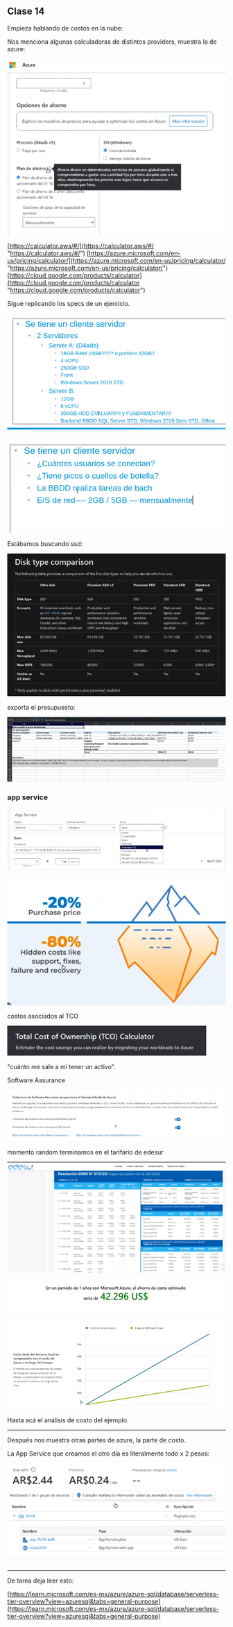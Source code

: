 ## Clase 14

Empieza hablando de costos en la nube:

Nos menciona algunas calculadoras de distintos providers, muestra la de azure:

![](./224-assets/ppt-111-nube.png)

[https://calculator.aws/#/](https://calculator.aws/#/ "https://calculator.aws/#/")
[https://azure.microsoft.com/en-us/pricing/calculator/](https://azure.microsoft.com/en-us/pricing/calculator/ "https://azure.microsoft.com/en-us/pricing/calculator/")
[https://cloud.google.com/products/calculator](https://cloud.google.com/products/calculator "https://cloud.google.com/products/calculator")


Sigue replicando los specs de un ejercicio.

![](./224-assets/ppt-115-nube.png)

![](./224-assets/ppt-114-nube.png)

Estábamos buscando ssd:

![](./224-assets/ppt-112-nube.png)


exporta el presupuesto:

![](./224-assets/ppt-116-nube.png)

### app service

![](./224-assets/ppt-117-nube.png)

![](./224-assets/ppt-118-nube.png)

costos asociados al TCO

![](./224-assets/ppt-119-nube.png)

"cuánto me sale a mí tener un activo".

Software Assurance

![](./224-assets/ppt-120-nube.png)

momento random terminamos en el tarifario de edesur

![](./224-assets/ppt-121-nube.png)

![](./224-assets/ppt-122-nube.png)

Hasta acá el análisis de costo del ejemplo.

---
Después nos muestra otras partes de azure, la parte de costo.

La App Service que creamos el otro día es literalmente todo x 2 pesos:

![](./224-assets/ppt-123-nube.png)

---

De tarea deja leer esto:

[https://learn.microsoft.com/es-mx/azure/azure-sql/database/serverless-tier-overview?view=azuresql&tabs=general-purpose](https://learn.microsoft.com/es-mx/azure/azure-sql/database/serverless-tier-overview?view=azuresql&tabs=general-purpose)

